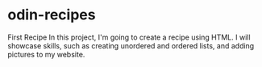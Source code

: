 # odin-recipes
First Recipe
In this project, I'm going to create a recipe using HTML. I will showcase skills, such as creating unordered and ordered lists, and adding pictures to my website.